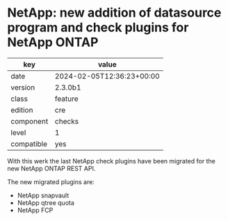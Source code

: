 [//]: # (werk v2)
# NetApp: new addition of datasource program and check plugins for NetApp ONTAP

key        | value
---------- | ---
date       | 2024-02-05T12:36:23+00:00
version    | 2.3.0b1
class      | feature
edition    | cre
component  | checks
level      | 1
compatible | yes

With this werk the last NetApp check plugins have been migrated for the new NetApp ONTAP REST API.

The new migrated plugins are:

- NetApp snapvault
- NetApp qtree quota
- NetApp FCP